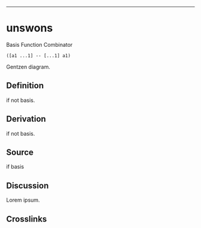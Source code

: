 ------------------------------------------------------------------------

# unswons

Basis Function Combinator

    ([a1 ...1] -- [...1] a1)

Gentzen diagram.

## Definition

if not basis.

## Derivation

if not basis.

## Source

if basis

## Discussion

Lorem ipsum.

## Crosslinks
